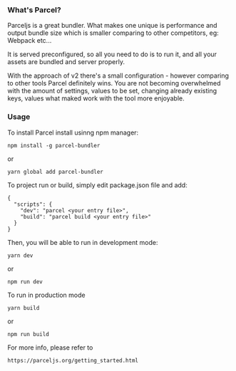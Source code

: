 ### What's Parcel?
Parceljs is a great bundler. What makes one unique is performance and output bundle size which is smaller comparing to other competitors, eg: Webpack etc... 

It is served preconfigured, so all you need to do is to run it, and all your assets are bundled and server properly.

With the approach of v2 there's a small configuration - however comparing to other tools Parcel definitely wins. You are not becoming overwhelmed with the amount of settings, values to be set, changing already existing keys, values what maked work with the tool more enjoyable. 

### Usage

To install Parcel install usinng npm manager:

    npm install -g parcel-bundler
    
or 
    
    yarn global add parcel-bundler

To project run or build, simply edit package.json file and add:

    {
      "scripts": {
        "dev": "parcel <your entry file>",
        "build": "parcel build <your entry file>"
      }
    }

Then, you will be able to run in development mode:

    yarn dev
    
or    
    
    npm run dev

To run in production mode

    yarn build
or

    npm run build

For more info, please refer to 

    https://parceljs.org/getting_started.html
